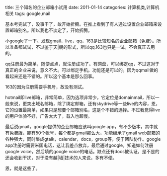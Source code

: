 title: 三个知名的企业邮箱小试用
date: 2011-01-14
categories: 计算机类,计算机相关
tags: google,mail

基本考完试了，没事干了，故开始折腾。在推上看到了有人通过设置企业邮箱来设置邮箱别名。所以我也不淡定了，开始折腾。

小google了一下。发现gmail，live，qq，163是比较知名的企业邮箱（免费）。所以准备都试试，不过鉴于天|朝的形式，所以qq.163也只是一试。不会真正去用的。

qq注册最为简单，随便点点，就注册成功了。有网盘，可以绑定qq，不过这对于真正的企业来说，意义不大。可以绑定手机。功能还是可以的。因为qqmail做的看起来还是不错的。所以这个基本是那么回事。

163的因为注册需要手机号，故没有测试。

hotmail即live邮箱，非常简单，因为选项非常少，它定位是domainmail，所以一般来说，更突出域名邮箱，除了绑定邮箱，还有skydrive等一些live的内容，恩，它的设置最简单，如果只是想要个邮箱别名，这是个不错的选择。不过我觉得live的用户体验不好，广告太大了，载入也超慢。

最后说gmail，google提供的企业邮箱应该叫google app，有不少版本，其中就有免费版，能有50个帐号，每个都是gmail那么大，功能继承了gmail web邮箱的各种强大，同时集成gtalk，calendar，docs，group等，便于团队协作。google app注册时需要米国电话，这让我差点放弃，最后通过google，知道如何注册google voice，然后填的google voice的电话。缺点还有docs被认证，是不是的还会收到干扰，对于没有越|墙|技术的人来说，多有不便。

恩，就是这些了。
